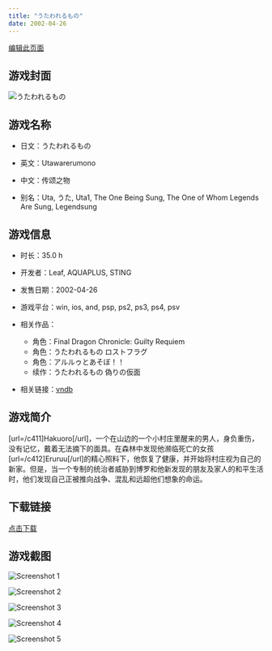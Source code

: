 ```yaml
---
title: "うたわれるもの"
date: 2002-04-26
---
```

[编辑此页面](https://github.com/ACG-3/ADV3-source/blob/main/source/_posts/%E3%81%86%E3%81%9F%E3%82%8F%E3%82%8C%E3%82%8B%E3%82%82%E3%81%AE.md)

## 游戏封面

![うたわれるもの](https%3A//pan.timero.xyz/onedrive/img_lib_001/%E3%81%86%E3%81%9F%E3%82%8F%E3%82%8C%E3%82%8B%E3%82%82%E3%81%AE_cover.avif)


## 游戏名称

- 日文：うたわれるもの
- 英文：Utawarerumono
- 中文：传颂之物

- 别名：Uta, うた, Uta1, The One Being Sung, The One of Whom Legends Are Sung, Legendsung


## 游戏信息

- 时长：35.0 h
- 开发者：Leaf, AQUAPLUS, STING
- 发售日期：2002-04-26
- 游戏平台：win, ios, and, psp, ps2, ps3, ps4, psv
- 相关作品：
   - 角色：Final Dragon Chronicle: Guilty Requiem
   - 角色：うたわれるもの ロストフラグ
   - 角色：アルルゥとあそぼ！！
   - 续作：うたわれるもの 偽りの仮面

- 相关链接：[vndb](https://vndb.org/v3)


## 游戏简介

[url=/c411]Hakuoro[/url]，一个在山边的一个小村庄里醒来的男人，身负重伤，没有记忆，戴着无法摘下的面具。在森林中发现他濒临死亡的女孩[url=/c412]Eruruu[/url]的精心照料下，他恢复了健康，并开始将村庄视为自己的新家。但是，当一个专制的统治者威胁到博罗和他新发现的朋友及家人的和平生活时，他们发现自己正被推向战争、混乱和远超他们想象的命运。




## 下载链接

[点击下载](https://pan.timero.xyz/onedrive/adv_lib_001/%E3%81%86%E3%81%9F%E3%82%8F%E3%82%8C%E3%82%8B%E3%82%82%E3%81%AE)


## 游戏截图


![Screenshot 1](https%3A//pan.timero.xyz/onedrive/img_lib_001/%E3%81%86%E3%81%9F%E3%82%8F%E3%82%8C%E3%82%8B%E3%82%82%E3%81%AE_Screenshot_1.avif)

![Screenshot 2](https%3A//pan.timero.xyz/onedrive/img_lib_001/%E3%81%86%E3%81%9F%E3%82%8F%E3%82%8C%E3%82%8B%E3%82%82%E3%81%AE_Screenshot_2.avif)

![Screenshot 3](https%3A//pan.timero.xyz/onedrive/img_lib_001/%E3%81%86%E3%81%9F%E3%82%8F%E3%82%8C%E3%82%8B%E3%82%82%E3%81%AE_Screenshot_3.avif)

![Screenshot 4](https%3A//pan.timero.xyz/onedrive/img_lib_001/%E3%81%86%E3%81%9F%E3%82%8F%E3%82%8C%E3%82%8B%E3%82%82%E3%81%AE_Screenshot_4.avif)

![Screenshot 5](https%3A//pan.timero.xyz/onedrive/img_lib_001/%E3%81%86%E3%81%9F%E3%82%8F%E3%82%8C%E3%82%8B%E3%82%82%E3%81%AE_Screenshot_5.avif)

